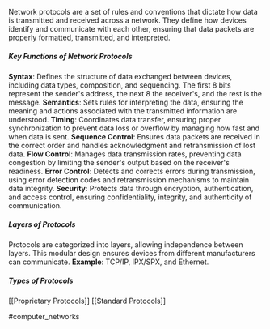 Network protocols are a set of rules and conventions that dictate how data is transmitted and received across a network. They define how devices identify and communicate with each other, ensuring that data packets are properly formatted, transmitted, and interpreted.

##### Key Functions of Network Protocols
**Syntax**: Defines the structure of data exchanged between devices, including data types, composition, and sequencing. The first 8 bits represent the sender's address, the next 8 the receiver's, and the rest is the message.
**Semantics**: Sets rules for interpreting the data, ensuring the meaning and actions associated with the transmitted information are understood.
**Timing**: Coordinates data transfer, ensuring proper synchronization to prevent data loss or overflow by managing how fast and when data is sent.
**Sequence Control**: Ensures data packets are received in the correct order and handles acknowledgment and retransmission of lost data.
**Flow Control**: Manages data transmission rates, preventing data congestion by limiting the sender's output based on the receiver's readiness.
**Error Control**: Detects and corrects errors during transmission, using error detection codes and retransmission mechanisms to maintain data integrity.
**Security**: Protects data through encryption, authentication, and access control, ensuring confidentiality, integrity, and authenticity of communication.

##### Layers of Protocols
Protocols are categorized into layers, allowing independence between layers. This modular design ensures devices from different manufacturers can communicate.
**Example**: TCP/IP, IPX/SPX, and Ethernet.

##### Types of Protocols
[[Proprietary Protocols]]
[[Standard Protocols]]

#computer_networks